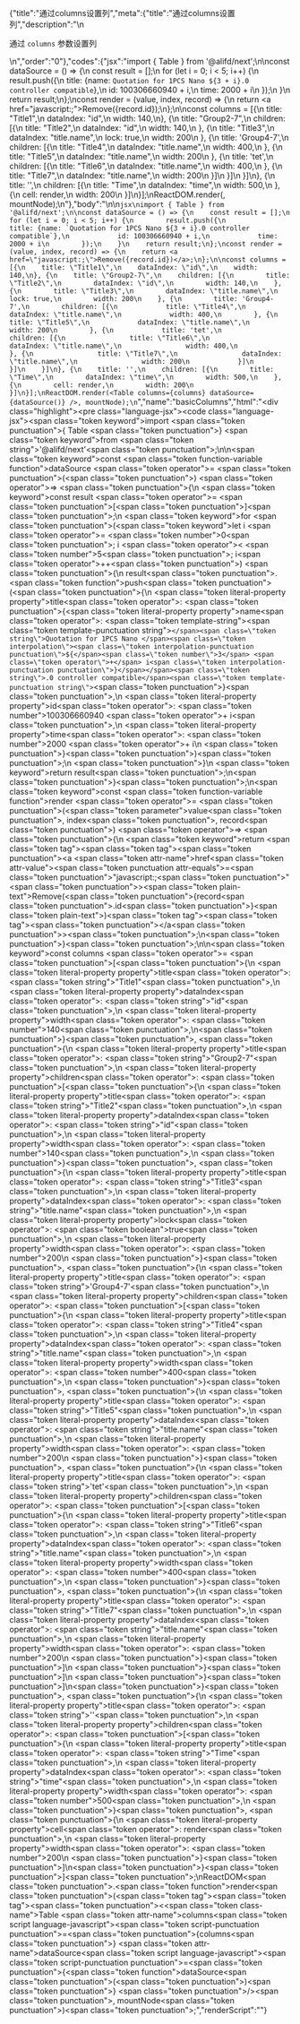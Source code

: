 {"title":"通过columns设置列","meta":{"title":"通过columns设置列","description":"\n<p>通过 <code>columns</code> 参数设置列</p>\n","order":"0"},"codes":{"jsx":"import { Table } from '@alifd/next';\n\nconst dataSource = () => {\n    const result = [];\n    for (let i = 0; i < 5; i++) {\n        result.push({\n            title: {name: `Quotation for 1PCS Nano ${3 + i}.0 controller compatible`},\n            id: 100306660940 + i,\n            time: 2000 + i\n        });\n    }\n    return result;\n};\nconst render = (value, index, record) => {\n    return <a href=\"javascript:;\">Remove({record.id})</a>;\n};\n\nconst columns = [{\n    title: \"Title1\",\n    dataIndex: \"id\",\n    width: 140,\n}, {\n    title: \"Group2-7\",\n    children: [{\n        title: \"Title2\",\n        dataIndex: \"id\",\n        width: 140,\n    }, {\n        title: \"Title3\",\n        dataIndex: \"title.name\",\n        lock: true,\n        width: 200\n    }, {\n        title: 'Group4-7',\n        children: [{\n            title: \"Title4\",\n            dataIndex: \"title.name\",\n            width: 400,\n        }, {\n            title: \"Title5\",\n            dataIndex: \"title.name\",\n            width: 200\n        }, {\n            title: 'tet',\n            children: [{\n                title: \"Title6\",\n                dataIndex: \"title.name\",\n                width: 400,\n            }, {\n                title: \"Title7\",\n                dataIndex: \"title.name\",\n                width: 200\n            }]\n        }]\n    }]\n}, {\n    title: '',\n    children: [{\n        title: \"Time\",\n        dataIndex: \"time\",\n        width: 500,\n    }, {\n        cell: render,\n        width: 200\n    }]\n}];\nReactDOM.render(<Table columns={columns} dataSource={dataSource()} />, mountNode);\n"},"body":"\n\n````jsx\nimport { Table } from '@alifd/next';\n\nconst dataSource = () => {\n    const result = [];\n    for (let i = 0; i < 5; i++) {\n        result.push({\n            title: {name: `Quotation for 1PCS Nano ${3 + i}.0 controller compatible`},\n            id: 100306660940 + i,\n            time: 2000 + i\n        });\n    }\n    return result;\n};\nconst render = (value, index, record) => {\n    return <a href=\"javascript:;\">Remove({record.id})</a>;\n};\n\nconst columns = [{\n    title: \"Title1\",\n    dataIndex: \"id\",\n    width: 140,\n}, {\n    title: \"Group2-7\",\n    children: [{\n        title: \"Title2\",\n        dataIndex: \"id\",\n        width: 140,\n    }, {\n        title: \"Title3\",\n        dataIndex: \"title.name\",\n        lock: true,\n        width: 200\n    }, {\n        title: 'Group4-7',\n        children: [{\n            title: \"Title4\",\n            dataIndex: \"title.name\",\n            width: 400,\n        }, {\n            title: \"Title5\",\n            dataIndex: \"title.name\",\n            width: 200\n        }, {\n            title: 'tet',\n            children: [{\n                title: \"Title6\",\n                dataIndex: \"title.name\",\n                width: 400,\n            }, {\n                title: \"Title7\",\n                dataIndex: \"title.name\",\n                width: 200\n            }]\n        }]\n    }]\n}, {\n    title: '',\n    children: [{\n        title: \"Time\",\n        dataIndex: \"time\",\n        width: 500,\n    }, {\n        cell: render,\n        width: 200\n    }]\n}];\nReactDOM.render(<Table columns={columns} dataSource={dataSource()} />, mountNode);\n````","name":"basicColumns","html":"<script>(function(){\"use strict\";\n\nvar _next = require(\"@alifd/next\");\n\nvar dataSource = function dataSource() {\n    var result = [];\n    for (var i = 0; i < 5; i++) {\n        result.push({\n            title: { name: \"Quotation for 1PCS Nano \" + (3 + i) + \".0 controller compatible\" },\n            id: 100306660940 + i,\n            time: 2000 + i\n        });\n    }\n    return result;\n};\nvar render = function render(value, index, record) {\n    return React.createElement(\n        \"a\",\n        { href: \"javascript:;\" },\n        \"Remove(\",\n        record.id,\n        \")\"\n    );\n};\n\nvar columns = [{\n    title: \"Title1\",\n    dataIndex: \"id\",\n    width: 140\n}, {\n    title: \"Group2-7\",\n    children: [{\n        title: \"Title2\",\n        dataIndex: \"id\",\n        width: 140\n    }, {\n        title: \"Title3\",\n        dataIndex: \"title.name\",\n        lock: true,\n        width: 200\n    }, {\n        title: 'Group4-7',\n        children: [{\n            title: \"Title4\",\n            dataIndex: \"title.name\",\n            width: 400\n        }, {\n            title: \"Title5\",\n            dataIndex: \"title.name\",\n            width: 200\n        }, {\n            title: 'tet',\n            children: [{\n                title: \"Title6\",\n                dataIndex: \"title.name\",\n                width: 400\n            }, {\n                title: \"Title7\",\n                dataIndex: \"title.name\",\n                width: 200\n            }]\n        }]\n    }]\n}, {\n    title: '',\n    children: [{\n        title: \"Time\",\n        dataIndex: \"time\",\n        width: 500\n    }, {\n        cell: render,\n        width: 200\n    }]\n}];\nReactDOM.render(React.createElement(_next.Table, { columns: columns, dataSource: dataSource() }), mountNode);})()</script><div class=\"highlight\"><pre class=\"language-jsx\"><code class=\"language-jsx\"><span class=\"token keyword\">import</span> <span class=\"token punctuation\">{</span> Table <span class=\"token punctuation\">}</span> <span class=\"token keyword\">from</span> <span class=\"token string\">'@alifd/next'</span><span class=\"token punctuation\">;</span>\n\n<span class=\"token keyword\">const</span> <span class=\"token function-variable function\">dataSource</span> <span class=\"token operator\">=</span> <span class=\"token punctuation\">(</span><span class=\"token punctuation\">)</span> <span class=\"token operator\">=></span> <span class=\"token punctuation\">{</span>\n    <span class=\"token keyword\">const</span> result <span class=\"token operator\">=</span> <span class=\"token punctuation\">[</span><span class=\"token punctuation\">]</span><span class=\"token punctuation\">;</span>\n    <span class=\"token keyword\">for</span> <span class=\"token punctuation\">(</span><span class=\"token keyword\">let</span> i <span class=\"token operator\">=</span> <span class=\"token number\">0</span><span class=\"token punctuation\">;</span> i <span class=\"token operator\">&lt;</span> <span class=\"token number\">5</span><span class=\"token punctuation\">;</span> i<span class=\"token operator\">++</span><span class=\"token punctuation\">)</span> <span class=\"token punctuation\">{</span>\n        result<span class=\"token punctuation\">.</span><span class=\"token function\">push</span><span class=\"token punctuation\">(</span><span class=\"token punctuation\">{</span>\n            <span class=\"token literal-property property\">title</span><span class=\"token operator\">:</span> <span class=\"token punctuation\">{</span><span class=\"token literal-property property\">name</span><span class=\"token operator\">:</span> <span class=\"token template-string\"><span class=\"token template-punctuation string\">`</span><span class=\"token string\">Quotation for 1PCS Nano </span><span class=\"token interpolation\"><span class=\"token interpolation-punctuation punctuation\">${</span><span class=\"token number\">3</span> <span class=\"token operator\">+</span> i<span class=\"token interpolation-punctuation punctuation\">}</span></span><span class=\"token string\">.0 controller compatible</span><span class=\"token template-punctuation string\">`</span></span><span class=\"token punctuation\">}</span><span class=\"token punctuation\">,</span>\n            <span class=\"token literal-property property\">id</span><span class=\"token operator\">:</span> <span class=\"token number\">100306660940</span> <span class=\"token operator\">+</span> i<span class=\"token punctuation\">,</span>\n            <span class=\"token literal-property property\">time</span><span class=\"token operator\">:</span> <span class=\"token number\">2000</span> <span class=\"token operator\">+</span> i\n        <span class=\"token punctuation\">}</span><span class=\"token punctuation\">)</span><span class=\"token punctuation\">;</span>\n    <span class=\"token punctuation\">}</span>\n    <span class=\"token keyword\">return</span> result<span class=\"token punctuation\">;</span>\n<span class=\"token punctuation\">}</span><span class=\"token punctuation\">;</span>\n<span class=\"token keyword\">const</span> <span class=\"token function-variable function\">render</span> <span class=\"token operator\">=</span> <span class=\"token punctuation\">(</span><span class=\"token parameter\">value<span class=\"token punctuation\">,</span> index<span class=\"token punctuation\">,</span> record</span><span class=\"token punctuation\">)</span> <span class=\"token operator\">=></span> <span class=\"token punctuation\">{</span>\n    <span class=\"token keyword\">return</span> <span class=\"token tag\"><span class=\"token tag\"><span class=\"token punctuation\">&lt;</span>a</span> <span class=\"token attr-name\">href</span><span class=\"token attr-value\"><span class=\"token punctuation attr-equals\">=</span><span class=\"token punctuation\">\"</span>javascript:;<span class=\"token punctuation\">\"</span></span><span class=\"token punctuation\">></span></span><span class=\"token plain-text\">Remove(</span><span class=\"token punctuation\">{</span>record<span class=\"token punctuation\">.</span>id<span class=\"token punctuation\">}</span><span class=\"token plain-text\">)</span><span class=\"token tag\"><span class=\"token tag\"><span class=\"token punctuation\">&lt;/</span>a</span><span class=\"token punctuation\">></span></span><span class=\"token punctuation\">;</span>\n<span class=\"token punctuation\">}</span><span class=\"token punctuation\">;</span>\n\n<span class=\"token keyword\">const</span> columns <span class=\"token operator\">=</span> <span class=\"token punctuation\">[</span><span class=\"token punctuation\">{</span>\n    <span class=\"token literal-property property\">title</span><span class=\"token operator\">:</span> <span class=\"token string\">\"Title1\"</span><span class=\"token punctuation\">,</span>\n    <span class=\"token literal-property property\">dataIndex</span><span class=\"token operator\">:</span> <span class=\"token string\">\"id\"</span><span class=\"token punctuation\">,</span>\n    <span class=\"token literal-property property\">width</span><span class=\"token operator\">:</span> <span class=\"token number\">140</span><span class=\"token punctuation\">,</span>\n<span class=\"token punctuation\">}</span><span class=\"token punctuation\">,</span> <span class=\"token punctuation\">{</span>\n    <span class=\"token literal-property property\">title</span><span class=\"token operator\">:</span> <span class=\"token string\">\"Group2-7\"</span><span class=\"token punctuation\">,</span>\n    <span class=\"token literal-property property\">children</span><span class=\"token operator\">:</span> <span class=\"token punctuation\">[</span><span class=\"token punctuation\">{</span>\n        <span class=\"token literal-property property\">title</span><span class=\"token operator\">:</span> <span class=\"token string\">\"Title2\"</span><span class=\"token punctuation\">,</span>\n        <span class=\"token literal-property property\">dataIndex</span><span class=\"token operator\">:</span> <span class=\"token string\">\"id\"</span><span class=\"token punctuation\">,</span>\n        <span class=\"token literal-property property\">width</span><span class=\"token operator\">:</span> <span class=\"token number\">140</span><span class=\"token punctuation\">,</span>\n    <span class=\"token punctuation\">}</span><span class=\"token punctuation\">,</span> <span class=\"token punctuation\">{</span>\n        <span class=\"token literal-property property\">title</span><span class=\"token operator\">:</span> <span class=\"token string\">\"Title3\"</span><span class=\"token punctuation\">,</span>\n        <span class=\"token literal-property property\">dataIndex</span><span class=\"token operator\">:</span> <span class=\"token string\">\"title.name\"</span><span class=\"token punctuation\">,</span>\n        <span class=\"token literal-property property\">lock</span><span class=\"token operator\">:</span> <span class=\"token boolean\">true</span><span class=\"token punctuation\">,</span>\n        <span class=\"token literal-property property\">width</span><span class=\"token operator\">:</span> <span class=\"token number\">200</span>\n    <span class=\"token punctuation\">}</span><span class=\"token punctuation\">,</span> <span class=\"token punctuation\">{</span>\n        <span class=\"token literal-property property\">title</span><span class=\"token operator\">:</span> <span class=\"token string\">'Group4-7'</span><span class=\"token punctuation\">,</span>\n        <span class=\"token literal-property property\">children</span><span class=\"token operator\">:</span> <span class=\"token punctuation\">[</span><span class=\"token punctuation\">{</span>\n            <span class=\"token literal-property property\">title</span><span class=\"token operator\">:</span> <span class=\"token string\">\"Title4\"</span><span class=\"token punctuation\">,</span>\n            <span class=\"token literal-property property\">dataIndex</span><span class=\"token operator\">:</span> <span class=\"token string\">\"title.name\"</span><span class=\"token punctuation\">,</span>\n            <span class=\"token literal-property property\">width</span><span class=\"token operator\">:</span> <span class=\"token number\">400</span><span class=\"token punctuation\">,</span>\n        <span class=\"token punctuation\">}</span><span class=\"token punctuation\">,</span> <span class=\"token punctuation\">{</span>\n            <span class=\"token literal-property property\">title</span><span class=\"token operator\">:</span> <span class=\"token string\">\"Title5\"</span><span class=\"token punctuation\">,</span>\n            <span class=\"token literal-property property\">dataIndex</span><span class=\"token operator\">:</span> <span class=\"token string\">\"title.name\"</span><span class=\"token punctuation\">,</span>\n            <span class=\"token literal-property property\">width</span><span class=\"token operator\">:</span> <span class=\"token number\">200</span>\n        <span class=\"token punctuation\">}</span><span class=\"token punctuation\">,</span> <span class=\"token punctuation\">{</span>\n            <span class=\"token literal-property property\">title</span><span class=\"token operator\">:</span> <span class=\"token string\">'tet'</span><span class=\"token punctuation\">,</span>\n            <span class=\"token literal-property property\">children</span><span class=\"token operator\">:</span> <span class=\"token punctuation\">[</span><span class=\"token punctuation\">{</span>\n                <span class=\"token literal-property property\">title</span><span class=\"token operator\">:</span> <span class=\"token string\">\"Title6\"</span><span class=\"token punctuation\">,</span>\n                <span class=\"token literal-property property\">dataIndex</span><span class=\"token operator\">:</span> <span class=\"token string\">\"title.name\"</span><span class=\"token punctuation\">,</span>\n                <span class=\"token literal-property property\">width</span><span class=\"token operator\">:</span> <span class=\"token number\">400</span><span class=\"token punctuation\">,</span>\n            <span class=\"token punctuation\">}</span><span class=\"token punctuation\">,</span> <span class=\"token punctuation\">{</span>\n                <span class=\"token literal-property property\">title</span><span class=\"token operator\">:</span> <span class=\"token string\">\"Title7\"</span><span class=\"token punctuation\">,</span>\n                <span class=\"token literal-property property\">dataIndex</span><span class=\"token operator\">:</span> <span class=\"token string\">\"title.name\"</span><span class=\"token punctuation\">,</span>\n                <span class=\"token literal-property property\">width</span><span class=\"token operator\">:</span> <span class=\"token number\">200</span>\n            <span class=\"token punctuation\">}</span><span class=\"token punctuation\">]</span>\n        <span class=\"token punctuation\">}</span><span class=\"token punctuation\">]</span>\n    <span class=\"token punctuation\">}</span><span class=\"token punctuation\">]</span>\n<span class=\"token punctuation\">}</span><span class=\"token punctuation\">,</span> <span class=\"token punctuation\">{</span>\n    <span class=\"token literal-property property\">title</span><span class=\"token operator\">:</span> <span class=\"token string\">''</span><span class=\"token punctuation\">,</span>\n    <span class=\"token literal-property property\">children</span><span class=\"token operator\">:</span> <span class=\"token punctuation\">[</span><span class=\"token punctuation\">{</span>\n        <span class=\"token literal-property property\">title</span><span class=\"token operator\">:</span> <span class=\"token string\">\"Time\"</span><span class=\"token punctuation\">,</span>\n        <span class=\"token literal-property property\">dataIndex</span><span class=\"token operator\">:</span> <span class=\"token string\">\"time\"</span><span class=\"token punctuation\">,</span>\n        <span class=\"token literal-property property\">width</span><span class=\"token operator\">:</span> <span class=\"token number\">500</span><span class=\"token punctuation\">,</span>\n    <span class=\"token punctuation\">}</span><span class=\"token punctuation\">,</span> <span class=\"token punctuation\">{</span>\n        <span class=\"token literal-property property\">cell</span><span class=\"token operator\">:</span> render<span class=\"token punctuation\">,</span>\n        <span class=\"token literal-property property\">width</span><span class=\"token operator\">:</span> <span class=\"token number\">200</span>\n    <span class=\"token punctuation\">}</span><span class=\"token punctuation\">]</span>\n<span class=\"token punctuation\">}</span><span class=\"token punctuation\">]</span><span class=\"token punctuation\">;</span>\nReactDOM<span class=\"token punctuation\">.</span><span class=\"token function\">render</span><span class=\"token punctuation\">(</span><span class=\"token tag\"><span class=\"token tag\"><span class=\"token punctuation\">&lt;</span><span class=\"token class-name\">Table</span></span> <span class=\"token attr-name\">columns</span><span class=\"token script language-javascript\"><span class=\"token script-punctuation punctuation\">=</span><span class=\"token punctuation\">{</span>columns<span class=\"token punctuation\">}</span></span> <span class=\"token attr-name\">dataSource</span><span class=\"token script language-javascript\"><span class=\"token script-punctuation punctuation\">=</span><span class=\"token punctuation\">{</span><span class=\"token function\">dataSource</span><span class=\"token punctuation\">(</span><span class=\"token punctuation\">)</span><span class=\"token punctuation\">}</span></span> <span class=\"token punctuation\">/></span></span><span class=\"token punctuation\">,</span> mountNode<span class=\"token punctuation\">)</span><span class=\"token punctuation\">;</span></code></pre></div>","renderScript":"<script>(function(){'use strict';\n\nvar _createClass = function () { function defineProperties(target, props) { for (var i = 0; i < props.length; i++) { var descriptor = props[i]; descriptor.enumerable = descriptor.enumerable || false; descriptor.configurable = true; if (\"value\" in descriptor) descriptor.writable = true; Object.defineProperty(target, descriptor.key, descriptor); } } return function (Constructor, protoProps, staticProps) { if (protoProps) defineProperties(Constructor.prototype, protoProps); if (staticProps) defineProperties(Constructor, staticProps); return Constructor; }; }();\n\nvar _reactLive = require('react-live');\n\nvar _next = require('@alifd/next');\n\nfunction _classCallCheck(instance, Constructor) { if (!(instance instanceof Constructor)) { throw new TypeError(\"Cannot call a class as a function\"); } }\n\nfunction _possibleConstructorReturn(self, call) { if (!self) { throw new ReferenceError(\"this hasn't been initialised - super() hasn't been called\"); } return call && (typeof call === \"object\" || typeof call === \"function\") ? call : self; }\n\nfunction _inherits(subClass, superClass) { if (typeof superClass !== \"function\" && superClass !== null) { throw new TypeError(\"Super expression must either be null or a function, not \" + typeof superClass); } subClass.prototype = Object.create(superClass && superClass.prototype, { constructor: { value: subClass, enumerable: false, writable: true, configurable: true } }); if (superClass) Object.setPrototypeOf ? Object.setPrototypeOf(subClass, superClass) : subClass.__proto__ = superClass; }\n\nwindow.demoNames.push('basicColumns');\n\n\nwindow.basicColumnsRenderScript = function basicColumnsRenderScript(liveDemo) {\n    var mountNode = document.getElementById('basicColumns-mount');\n    if (liveDemo === \"false\") {\n        document.getElementById('basicColumns-body').innerHTML = '<pre class=\"language-jsx\"><code class=\"language-jsx\"><span class=\"token keyword\">import</span> <span class=\"token punctuation\">{</span> Table <span class=\"token punctuation\">}</span> <span class=\"token keyword\">from</span> <span class=\"token string\">\\'@alifd/next\\'</span><span class=\"token punctuation\">;</span>\\n\\n<span class=\"token keyword\">const</span> <span class=\"token function-variable function\">dataSource</span> <span class=\"token operator\">=</span> <span class=\"token punctuation\">(</span><span class=\"token punctuation\">)</span> <span class=\"token operator\">=></span> <span class=\"token punctuation\">{</span>\\n    <span class=\"token keyword\">const</span> result <span class=\"token operator\">=</span> <span class=\"token punctuation\">[</span><span class=\"token punctuation\">]</span><span class=\"token punctuation\">;</span>\\n    <span class=\"token keyword\">for</span> <span class=\"token punctuation\">(</span><span class=\"token keyword\">let</span> i <span class=\"token operator\">=</span> <span class=\"token number\">0</span><span class=\"token punctuation\">;</span> i <span class=\"token operator\">&lt;</span> <span class=\"token number\">5</span><span class=\"token punctuation\">;</span> i<span class=\"token operator\">++</span><span class=\"token punctuation\">)</span> <span class=\"token punctuation\">{</span>\\n        result<span class=\"token punctuation\">.</span><span class=\"token function\">push</span><span class=\"token punctuation\">(</span><span class=\"token punctuation\">{</span>\\n            <span class=\"token literal-property property\">title</span><span class=\"token operator\">:</span> <span class=\"token punctuation\">{</span><span class=\"token literal-property property\">name</span><span class=\"token operator\">:</span> <span class=\"token template-string\"><span class=\"token template-punctuation string\">{backquote}</span><span class=\"token string\">Quotation for 1PCS Nano </span><span class=\"token interpolation\"><span class=\"token interpolation-punctuation punctuation\">{dollar}{</span><span class=\"token number\">3</span> <span class=\"token operator\">+</span> i<span class=\"token interpolation-punctuation punctuation\">}</span></span><span class=\"token string\">.0 controller compatible</span><span class=\"token template-punctuation string\">{backquote}</span></span><span class=\"token punctuation\">}</span><span class=\"token punctuation\">,</span>\\n            <span class=\"token literal-property property\">id</span><span class=\"token operator\">:</span> <span class=\"token number\">100306660940</span> <span class=\"token operator\">+</span> i<span class=\"token punctuation\">,</span>\\n            <span class=\"token literal-property property\">time</span><span class=\"token operator\">:</span> <span class=\"token number\">2000</span> <span class=\"token operator\">+</span> i\\n        <span class=\"token punctuation\">}</span><span class=\"token punctuation\">)</span><span class=\"token punctuation\">;</span>\\n    <span class=\"token punctuation\">}</span>\\n    <span class=\"token keyword\">return</span> result<span class=\"token punctuation\">;</span>\\n<span class=\"token punctuation\">}</span><span class=\"token punctuation\">;</span>\\n<span class=\"token keyword\">const</span> <span class=\"token function-variable function\">render</span> <span class=\"token operator\">=</span> <span class=\"token punctuation\">(</span><span class=\"token parameter\">value<span class=\"token punctuation\">,</span> index<span class=\"token punctuation\">,</span> record</span><span class=\"token punctuation\">)</span> <span class=\"token operator\">=></span> <span class=\"token punctuation\">{</span>\\n    <span class=\"token keyword\">return</span> <span class=\"token tag\"><span class=\"token tag\"><span class=\"token punctuation\">&lt;</span>a</span> <span class=\"token attr-name\">href</span><span class=\"token attr-value\"><span class=\"token punctuation attr-equals\">=</span><span class=\"token punctuation\">\"</span>javascript:;<span class=\"token punctuation\">\"</span></span><span class=\"token punctuation\">></span></span><span class=\"token plain-text\">Remove(</span><span class=\"token punctuation\">{</span>record<span class=\"token punctuation\">.</span>id<span class=\"token punctuation\">}</span><span class=\"token plain-text\">)</span><span class=\"token tag\"><span class=\"token tag\"><span class=\"token punctuation\">&lt;/</span>a</span><span class=\"token punctuation\">></span></span><span class=\"token punctuation\">;</span>\\n<span class=\"token punctuation\">}</span><span class=\"token punctuation\">;</span>\\n\\n<span class=\"token keyword\">const</span> columns <span class=\"token operator\">=</span> <span class=\"token punctuation\">[</span><span class=\"token punctuation\">{</span>\\n    <span class=\"token literal-property property\">title</span><span class=\"token operator\">:</span> <span class=\"token string\">\"Title1\"</span><span class=\"token punctuation\">,</span>\\n    <span class=\"token literal-property property\">dataIndex</span><span class=\"token operator\">:</span> <span class=\"token string\">\"id\"</span><span class=\"token punctuation\">,</span>\\n    <span class=\"token literal-property property\">width</span><span class=\"token operator\">:</span> <span class=\"token number\">140</span><span class=\"token punctuation\">,</span>\\n<span class=\"token punctuation\">}</span><span class=\"token punctuation\">,</span> <span class=\"token punctuation\">{</span>\\n    <span class=\"token literal-property property\">title</span><span class=\"token operator\">:</span> <span class=\"token string\">\"Group2-7\"</span><span class=\"token punctuation\">,</span>\\n    <span class=\"token literal-property property\">children</span><span class=\"token operator\">:</span> <span class=\"token punctuation\">[</span><span class=\"token punctuation\">{</span>\\n        <span class=\"token literal-property property\">title</span><span class=\"token operator\">:</span> <span class=\"token string\">\"Title2\"</span><span class=\"token punctuation\">,</span>\\n        <span class=\"token literal-property property\">dataIndex</span><span class=\"token operator\">:</span> <span class=\"token string\">\"id\"</span><span class=\"token punctuation\">,</span>\\n        <span class=\"token literal-property property\">width</span><span class=\"token operator\">:</span> <span class=\"token number\">140</span><span class=\"token punctuation\">,</span>\\n    <span class=\"token punctuation\">}</span><span class=\"token punctuation\">,</span> <span class=\"token punctuation\">{</span>\\n        <span class=\"token literal-property property\">title</span><span class=\"token operator\">:</span> <span class=\"token string\">\"Title3\"</span><span class=\"token punctuation\">,</span>\\n        <span class=\"token literal-property property\">dataIndex</span><span class=\"token operator\">:</span> <span class=\"token string\">\"title.name\"</span><span class=\"token punctuation\">,</span>\\n        <span class=\"token literal-property property\">lock</span><span class=\"token operator\">:</span> <span class=\"token boolean\">true</span><span class=\"token punctuation\">,</span>\\n        <span class=\"token literal-property property\">width</span><span class=\"token operator\">:</span> <span class=\"token number\">200</span>\\n    <span class=\"token punctuation\">}</span><span class=\"token punctuation\">,</span> <span class=\"token punctuation\">{</span>\\n        <span class=\"token literal-property property\">title</span><span class=\"token operator\">:</span> <span class=\"token string\">\\'Group4-7\\'</span><span class=\"token punctuation\">,</span>\\n        <span class=\"token literal-property property\">children</span><span class=\"token operator\">:</span> <span class=\"token punctuation\">[</span><span class=\"token punctuation\">{</span>\\n            <span class=\"token literal-property property\">title</span><span class=\"token operator\">:</span> <span class=\"token string\">\"Title4\"</span><span class=\"token punctuation\">,</span>\\n            <span class=\"token literal-property property\">dataIndex</span><span class=\"token operator\">:</span> <span class=\"token string\">\"title.name\"</span><span class=\"token punctuation\">,</span>\\n            <span class=\"token literal-property property\">width</span><span class=\"token operator\">:</span> <span class=\"token number\">400</span><span class=\"token punctuation\">,</span>\\n        <span class=\"token punctuation\">}</span><span class=\"token punctuation\">,</span> <span class=\"token punctuation\">{</span>\\n            <span class=\"token literal-property property\">title</span><span class=\"token operator\">:</span> <span class=\"token string\">\"Title5\"</span><span class=\"token punctuation\">,</span>\\n            <span class=\"token literal-property property\">dataIndex</span><span class=\"token operator\">:</span> <span class=\"token string\">\"title.name\"</span><span class=\"token punctuation\">,</span>\\n            <span class=\"token literal-property property\">width</span><span class=\"token operator\">:</span> <span class=\"token number\">200</span>\\n        <span class=\"token punctuation\">}</span><span class=\"token punctuation\">,</span> <span class=\"token punctuation\">{</span>\\n            <span class=\"token literal-property property\">title</span><span class=\"token operator\">:</span> <span class=\"token string\">\\'tet\\'</span><span class=\"token punctuation\">,</span>\\n            <span class=\"token literal-property property\">children</span><span class=\"token operator\">:</span> <span class=\"token punctuation\">[</span><span class=\"token punctuation\">{</span>\\n                <span class=\"token literal-property property\">title</span><span class=\"token operator\">:</span> <span class=\"token string\">\"Title6\"</span><span class=\"token punctuation\">,</span>\\n                <span class=\"token literal-property property\">dataIndex</span><span class=\"token operator\">:</span> <span class=\"token string\">\"title.name\"</span><span class=\"token punctuation\">,</span>\\n                <span class=\"token literal-property property\">width</span><span class=\"token operator\">:</span> <span class=\"token number\">400</span><span class=\"token punctuation\">,</span>\\n            <span class=\"token punctuation\">}</span><span class=\"token punctuation\">,</span> <span class=\"token punctuation\">{</span>\\n                <span class=\"token literal-property property\">title</span><span class=\"token operator\">:</span> <span class=\"token string\">\"Title7\"</span><span class=\"token punctuation\">,</span>\\n                <span class=\"token literal-property property\">dataIndex</span><span class=\"token operator\">:</span> <span class=\"token string\">\"title.name\"</span><span class=\"token punctuation\">,</span>\\n                <span class=\"token literal-property property\">width</span><span class=\"token operator\">:</span> <span class=\"token number\">200</span>\\n            <span class=\"token punctuation\">}</span><span class=\"token punctuation\">]</span>\\n        <span class=\"token punctuation\">}</span><span class=\"token punctuation\">]</span>\\n    <span class=\"token punctuation\">}</span><span class=\"token punctuation\">]</span>\\n<span class=\"token punctuation\">}</span><span class=\"token punctuation\">,</span> <span class=\"token punctuation\">{</span>\\n    <span class=\"token literal-property property\">title</span><span class=\"token operator\">:</span> <span class=\"token string\">\\'\\'</span><span class=\"token punctuation\">,</span>\\n    <span class=\"token literal-property property\">children</span><span class=\"token operator\">:</span> <span class=\"token punctuation\">[</span><span class=\"token punctuation\">{</span>\\n        <span class=\"token literal-property property\">title</span><span class=\"token operator\">:</span> <span class=\"token string\">\"Time\"</span><span class=\"token punctuation\">,</span>\\n        <span class=\"token literal-property property\">dataIndex</span><span class=\"token operator\">:</span> <span class=\"token string\">\"time\"</span><span class=\"token punctuation\">,</span>\\n        <span class=\"token literal-property property\">width</span><span class=\"token operator\">:</span> <span class=\"token number\">500</span><span class=\"token punctuation\">,</span>\\n    <span class=\"token punctuation\">}</span><span class=\"token punctuation\">,</span> <span class=\"token punctuation\">{</span>\\n        <span class=\"token literal-property property\">cell</span><span class=\"token operator\">:</span> render<span class=\"token punctuation\">,</span>\\n        <span class=\"token literal-property property\">width</span><span class=\"token operator\">:</span> <span class=\"token number\">200</span>\\n    <span class=\"token punctuation\">}</span><span class=\"token punctuation\">]</span>\\n<span class=\"token punctuation\">}</span><span class=\"token punctuation\">]</span><span class=\"token punctuation\">;</span>\\nReactDOM<span class=\"token punctuation\">.</span><span class=\"token function\">render</span><span class=\"token punctuation\">(</span><span class=\"token tag\"><span class=\"token tag\"><span class=\"token punctuation\">&lt;</span><span class=\"token class-name\">Table</span></span> <span class=\"token attr-name\">columns</span><span class=\"token script language-javascript\"><span class=\"token script-punctuation punctuation\">=</span><span class=\"token punctuation\">{</span>columns<span class=\"token punctuation\">}</span></span> <span class=\"token attr-name\">dataSource</span><span class=\"token script language-javascript\"><span class=\"token script-punctuation punctuation\">=</span><span class=\"token punctuation\">{</span><span class=\"token function\">dataSource</span><span class=\"token punctuation\">(</span><span class=\"token punctuation\">)</span><span class=\"token punctuation\">}</span></span> <span class=\"token punctuation\">/></span></span><span class=\"token punctuation\">,</span> mountNode<span class=\"token punctuation\">)</span><span class=\"token punctuation\">;</span>\\n</code></pre>\\n'.replace(/{backquote}/g, '`').replace(/{dollar}/g, '$');\n\n        var dataSource = function dataSource() {\n            var result = [];\n            for (var i = 0; i < 5; i++) {\n                result.push({\n                    title: { name: 'Quotation for 1PCS Nano ' + (3 + i) + '.0 controller compatible' },\n                    id: 100306660940 + i,\n                    time: 2000 + i\n                });\n            }\n            return result;\n        };\n        var render = function render(value, index, record) {\n            return React.createElement(\n                'a',\n                { href: 'javascript:;' },\n                'Remove(',\n                record.id,\n                ')'\n            );\n        };\n\n        var columns = [{\n            title: \"Title1\",\n            dataIndex: \"id\",\n            width: 140\n        }, {\n            title: \"Group2-7\",\n            children: [{\n                title: \"Title2\",\n                dataIndex: \"id\",\n                width: 140\n            }, {\n                title: \"Title3\",\n                dataIndex: \"title.name\",\n                lock: true,\n                width: 200\n            }, {\n                title: 'Group4-7',\n                children: [{\n                    title: \"Title4\",\n                    dataIndex: \"title.name\",\n                    width: 400\n                }, {\n                    title: \"Title5\",\n                    dataIndex: \"title.name\",\n                    width: 200\n                }, {\n                    title: 'tet',\n                    children: [{\n                        title: \"Title6\",\n                        dataIndex: \"title.name\",\n                        width: 400\n                    }, {\n                        title: \"Title7\",\n                        dataIndex: \"title.name\",\n                        width: 200\n                    }]\n                }]\n            }]\n        }, {\n            title: '',\n            children: [{\n                title: \"Time\",\n                dataIndex: \"time\",\n                width: 500\n            }, {\n                cell: render,\n                width: 200\n            }]\n        }];\n        ReactDOM.render(React.createElement(_next.Table, { columns: columns, dataSource: dataSource() }), mountNode);\n\n        return;\n    }\n\n    var basicColumnsLiveScript = 'const dataSource = () => {\\n  const result = [];\\n  for (let i = 0; i < 5; i++) {\\n    result.push({\\n      title: {\\n        name: `Quotation for 1PCS Nano ${3 + i}.0 controller compatible`\\n      },\\n      id: 100306660940 + i,\\n      time: 2000 + i\\n    });\\n  }\\n  return result;\\n};\\nconst render = (value, index, record) => {\\n  return <a href=\"javascript:;\">Remove({record.id})</a>;\\n};\\n\\nconst columns = [\\n  {\\n    title: \"Title1\",\\n    dataIndex: \"id\",\\n    width: 140\\n  },\\n  {\\n    title: \"Group2-7\",\\n    children: [\\n      {\\n        title: \"Title2\",\\n        dataIndex: \"id\",\\n        width: 140\\n      },\\n      {\\n        title: \"Title3\",\\n        dataIndex: \"title.name\",\\n        lock: true,\\n        width: 200\\n      },\\n      {\\n        title: \"Group4-7\",\\n        children: [\\n          {\\n            title: \"Title4\",\\n            dataIndex: \"title.name\",\\n            width: 400\\n          },\\n          {\\n            title: \"Title5\",\\n            dataIndex: \"title.name\",\\n            width: 200\\n          },\\n          {\\n            title: \"tet\",\\n            children: [\\n              {\\n                title: \"Title6\",\\n                dataIndex: \"title.name\",\\n                width: 400\\n              },\\n              {\\n                title: \"Title7\",\\n                dataIndex: \"title.name\",\\n                width: 200\\n              }\\n            ]\\n          }\\n        ]\\n      }\\n    ]\\n  },\\n  {\\n    title: \"\",\\n    children: [\\n      {\\n        title: \"Time\",\\n        dataIndex: \"time\",\\n        width: 500\\n      },\\n      {\\n        cell: render,\\n        width: 200\\n      }\\n    ]\\n  }\\n];\\nReactDOM.render(\\n  <Table columns={columns} dataSource={dataSource()} />,\\n  mountNode\\n);';\n    var emptyTheme = {\n        plain: {},\n        styles: [{\n            types: [],\n            styles: {}\n        }]\n    };\n\n    function renderAfter() {\n        ReactDOM.render(React.createElement(\n            _next.Balloon.Tooltip,\n            {\n                align: 't',\n                style: { maxWidth: 320 },\n                trigger: React.createElement('div', {\n                    dangerouslySetInnerHTML: {\n                        __html: '<pre class=\"language-jsx\"><code class=\"language-jsx\"><span class=\"token keyword\">import</span> <span class=\"token punctuation\">{</span> Table <span class=\"token punctuation\">}</span> <span class=\"token keyword\">from</span> <span class=\"token string\">\\'@alifd/next\\'</span><span class=\"token punctuation\">;</span>\\n</code></pre>\\n'\n                    }\n                })\n            },\n            '\\u7F16\\u8F91\\u6A21\\u5F0F\\u6682\\u4E0D\\u652F\\u6301\\u4FEE\\u6539\\u4F9D\\u8D56\\u5F15\\u5165'\n        ), document.getElementById('basicColumns-live-import'));\n    }\n\n    var LiveRenderer = function (_React$Component) {\n        _inherits(LiveRenderer, _React$Component);\n\n        function LiveRenderer(props) {\n            _classCallCheck(this, LiveRenderer);\n\n            var _this = _possibleConstructorReturn(this, (LiveRenderer.__proto__ || Object.getPrototypeOf(LiveRenderer)).call(this, props));\n\n            _this.onBlur = function () {\n                var time = new Date().getTime();\n                window.top.postMessage({\n                    type: 'ReactLiveEdit',\n                    from: 'demo',\n                    body: { name: 'basicColumns', component: 'Table', time: time }\n                }, '*');\n            };\n\n            return _this;\n        }\n\n        _createClass(LiveRenderer, [{\n            key: 'componentDidMount',\n            value: function componentDidMount() {\n                renderAfter();\n            }\n        }, {\n            key: 'render',\n            value: function render() {\n                return React.createElement(\n                    _reactLive.LiveProvider,\n                    {\n                        code: basicColumnsLiveScript,\n                        scope: { Table: _next.Table, mountNode: mountNode },\n                        noInline: true },\n                    React.createElement(\n                        'div',\n                        { id: 'basicColumns-live-editor' },\n                        React.createElement(_reactLive.LiveError, { id: 'basicColumns-live-error', className: 'react-live-error' }),\n                        React.createElement('div', { id: 'basicColumns-live-import' }),\n                        React.createElement(\n                            'div',\n                            { id: 'basicColumns-live-body', className: 'react-live-body' },\n                            React.createElement(_reactLive.LiveEditor, { theme: emptyTheme, onBlur: this.onBlur })\n                        ),\n                        React.createElement('div', { id: 'basicColumns-live-css' })\n                    ),\n                    React.createElement(_reactLive.LivePreview, null)\n                );\n            }\n        }]);\n\n        return LiveRenderer;\n    }(React.Component);\n\n    ReactDOM.render(React.createElement(LiveRenderer, null), document.getElementById('basicColumns-body'));\n    return;\n};\n\nwindow.renderFuncs.push(basicColumnsRenderScript);\n\nfunction onRiddleOrCodePenClick(type) {\n    var time = new Date().getTime();\n    window.top.postMessage({\n        type: 'RiddleOrCodePenClick',\n        from: 'demo',\n        body: { name: 'basicColumns', component: 'Table', type: type, time: time }\n    }, '*');\n}\nReactDOM.render(React.createElement(\n    _next.Balloon.Tooltip,\n    {\n        align: 'b',\n        style: { maxWidth: 400 },\n        trigger: React.createElement(\n            'span',\n            { role: 'img', className: 'op-icon', onClick: function onClick() {\n                    return onRiddleOrCodePenClick('O2');\n                } },\n            React.createElement(\n                'svg',\n                { viewBox: '0 0 18 18', version: '1.1' },\n                React.createElement(\n                    'g',\n                    { id: '\\u9875\\u9762-1', stroke: 'none', 'stroke-width': '1', fill: 'none', 'fill-rule': 'evenodd', 'stroke-opacity': '0.45' },\n                    React.createElement(\n                        'g',\n                        { id: '\\u7F16\\u7EC4-16', transform: 'translate(1.000000, 1.031385)', 'fill-rule': 'nonzero', stroke: '#000000', 'stroke-width': '1' },\n                        React.createElement('path', { d: 'M7.99320628,15.9864125 C3.58572657,15.9864125 2.27373675e-13,12.400686 2.27373675e-13,7.99320627 C2.27373675e-13,3.58572655 3.58572657,-1.70530257e-13 7.99320628,-1.70530257e-13 C12.400686,-1.70530257e-13 15.9864126,3.58572655 15.9864126,7.99320627 C15.9864126,8.42039157 15.6400618,8.76674238 15.2128765,8.76674238 C14.7856912,8.76674238 14.4393404,8.42039157 14.4393404,7.99320627 C14.4393404,4.43880793 11.5476691,1.54707218 7.99320628,1.54707218 C4.43874348,1.54707218 1.54707218,4.43880793 1.54707218,7.99320627 C1.54707218,11.5476691 4.43874348,14.4393404 7.99320628,14.4393404 C8.43115662,14.4393404 8.86852684,14.3952488 9.29313367,14.3084194 C9.7112944,14.2223635 10.1204305,14.492521 10.2060352,14.9110685 C10.2917043,15.3296804 10.0218692,15.7383653 9.60338611,15.82397 C9.07686588,15.9317494 8.53513277,15.9864125 7.99320628,15.9864125', id: 'path-2' }),\n                        React.createElement('path', { d: 'M14.8745616,14.4162764 C15.3159789,14.440487 15.5487088,14.6453304 15.5721741,15.0302087 C15.5487088,15.4398955 15.3394443,15.6441411 14.9442844,15.6441411 L11.9445701,15.6441411 C11.5025757,15.6441411 11.2817709,15.4398955 11.2817709,15.0302087 C11.2584018,14.9100526 11.3166804,14.7536303 11.4562221,14.5606432 C11.6420213,14.3439436 11.8279166,14.127244 12.0142928,13.9105444 C12.7817242,13.0680563 13.339795,12.369935 13.6886012,11.8156822 C13.8978657,11.5267494 14.002498,11.2378167 14.002498,10.9488839 C13.9556635,10.5154847 13.746399,10.2751724 13.3746083,10.226552 C13.0024329,10.226552 12.7347936,10.5036285 12.5724598,11.0572835 C12.432918,11.5148932 12.2350015,11.7315928 11.9793834,11.7073822 C11.537389,11.7073822 11.3167766,11.4906827 11.3167766,11.0572835 C11.4176783,9.98807895 11.9602374,9.32514076 12.9424518,9.05442834 C13.5415272,8.88931453 14.2250594,9.11615024 14.4346419,9.22243967 C15.0292798,9.52400928 15.3502647,10.075465 15.3976267,10.8766507 C15.3976267,11.5510596 14.8744655,12.5019474 13.8280468,13.7300113 C13.5489633,14.0674648 13.3625871,14.2960206 13.2698799,14.4162764 L14.8745616,14.4162764 Z', id: 'path-7' })\n                    )\n                )\n            )\n        ) },\n    React.createElement(\n        'span',\n        null,\n        '\\u5728O2\\u4E2D\\u6253\\u5F00'\n    )\n), document.getElementById('basicColumns-O2'));\nReactDOM.render(React.createElement(\n    _next.Balloon.Tooltip,\n    {\n        align: 'b',\n        style: { maxWidth: 400 },\n        trigger: React.createElement(\n            'span',\n            { role: 'img', className: 'op-icon', onClick: function onClick() {\n                    return onRiddleOrCodePenClick('CodePen');\n                } },\n            React.createElement(\n                'svg',\n                { viewBox: '0 0 20 20', fill: 'currentColor' },\n                React.createElement('path', {\n                    d: 'M17.7207447,7.0537234 L10.2739362,2.0893617 C10.0952128,1.97021277 9.86223404,1.97021277 9.68404255,2.0893617 L2.23723404,7.0537234 C2.0893617,7.15212766 2.00053191,7.31861702 2.00053191,7.4962766 L2.00053191,12.4606383 C2.00053191,12.6382979 2.0893617,12.8047872 2.23723404,12.9031915 L9.68404255,17.8675532 C9.77340426,17.9271277 9.87606383,17.9569149 9.97925532,17.9569149 C10.0824468,17.9569149 10.1851064,17.9271277 10.2744681,17.8675532 L17.7212766,12.9031915 C17.8691489,12.8047872 17.9579787,12.6382979 17.9579787,12.4606383 L17.9579787,7.4962766 C17.9579787,7.31861702 17.8691489,7.15212766 17.7212766,7.0537234 L17.7207447,7.0537234 Z M9.9787234,11.8218085 L7.2143617,9.9787234 L9.9787234,8.1356383 L12.7430851,9.9787234 L9.9787234,11.8218085 Z M10.5106383,7.21170213 L10.5106383,3.52553191 L16.4664894,7.4962766 L13.7021277,9.3393617 L10.5106383,7.21170213 Z M9.44680851,7.21170213 L6.25531915,9.3393617 L3.49095745,7.4962766 L9.44680851,3.52553191 L9.44680851,7.21170213 Z M5.2962766,9.9787234 L3.06382979,11.4670213 L3.06382979,8.49042553 L5.2962766,9.9787234 Z M6.25531915,10.6180851 L9.44680851,12.7457447 L9.44680851,16.4319149 L3.49095745,12.4611702 L6.25531915,10.6180851 Z M10.5106383,12.7457447 L13.7021277,10.6180851 L16.4664894,12.4611702 L10.5106383,16.4319149 L10.5106383,12.7457447 Z M14.6611702,9.9787234 L16.893617,8.49042553 L16.893617,11.4670213 L14.6611702,9.9787234 Z' })\n            )\n        ) },\n    React.createElement(\n        'span',\n        null,\n        '\\u5728CodePen\\u4E2D\\u6253\\u5F00'\n    )\n), document.getElementById('basicColumns-CodePen'));\nReactDOM.render(React.createElement(\n    _next.Balloon.Tooltip,\n    {\n        align: 'b',\n        style: { maxWidth: 400 },\n        trigger: React.createElement(\n            'span',\n            { role: 'img', className: 'op-icon', onClick: function onClick() {\n                    return onRiddleOrCodePenClick('Riddle');\n                } },\n            React.createElement(\n                'svg',\n                { viewBox: '0 0 20 20', fill: 'currentColor' },\n                React.createElement('path', {\n                    d: 'M12.0135981,2 C14.9585189,2 17.345849,4.38716704 17.345849,7.33333333 C17.345849,9.38478693 16.1882418,11.1657179 14.4903288,12.0578577 L17.2084049,16.7658872 C17.2378708,16.8169235 17.2591949,16.8704263 17.2727803,16.9248914 C17.3474476,17.0262914 17.3916465,17.1520943 17.3916465,17.2882205 C17.3916465,17.628088 17.1161295,17.9036051 16.7762619,17.9036051 L2.81174505,17.9048498 C2.75007855,17.9255976 2.68404472,17.9368421 2.61538462,17.9368421 C2.27551708,17.9368421 2,17.661325 2,17.3214575 L2,4.90050552 C2,4.44767651 2.36696407,4.08058607 2.8201909,4.08058607 L2.8201909,4.08058607 L4.598,4.08 L4.59829061,3.64037695 C4.59829061,2.78210363 5.25867561,2.07778272 6.09736436,2.00602116 L6.23871411,2 Z M11.9839597,3.23076923 L6.23745245,3.23076923 C6.01143198,3.23076923 5.82905984,3.41419855 5.82905984,3.64047008 L5.82905984,3.64047008 L5.829,4.08 L11.5615101,4.08058607 C13.3089935,4.08058607 14.7370181,5.4476011 14.8334247,7.17082808 L14.8386124,7.35677655 C14.8386124,9.16616658 13.3721154,10.632967 11.5615101,10.632967 L11.5615101,10.632967 L10.299,10.632 L12.6155561,14.6429723 C12.7020335,14.7927556 12.7183875,14.9637818 12.6748043,15.1180362 C12.6779184,15.1342067 12.6786336,15.1513556 12.6786336,15.1686715 C12.6786336,15.508539 12.4031165,15.7840561 12.063249,15.7840561 L5.39477011,15.7840561 C5.33908357,15.7840561 5.28512459,15.7766596 5.23382202,15.7627953 L5.21367522,15.7639098 L5.21367522,15.7639098 C4.87380768,15.7639098 4.59829061,15.4883927 4.59829061,15.1485252 L4.598,5.323 L3.23076923,5.32307709 L3.23,16.672 L15.733,16.672 L13.0769083,12.0713449 C12.9069827,11.7770252 13.0078241,11.40068 13.3021438,11.2307544 C13.3538063,11.200927 13.4079962,11.1794424 13.4631533,11.1658825 C14.9972153,10.5673738 16.0854701,9.07745387 16.0854701,7.33333333 C16.0854701,5.06705157 14.2491614,3.23076923 11.9839597,3.23076923 L11.9839597,3.23076923 Z M11.7212434,5.32867389 L11.5688942,5.32307709 L5.829,5.323 L5.82905984,11.0261966 C5.82905984,11.0464748 5.83052125,11.0664018 5.83334393,11.0858783 L5.84579569,11.1428571 L5.829,11.142 L5.829,14.553 L11.142,14.553 L8.71393544,10.3467056 C8.54400168,10.0523717 8.64484792,9.67600839 8.93918185,9.50607462 C9.01663814,9.46135521 9.09977514,9.43538787 9.18333591,9.42676402 L9.18350929,9.40512829 L11.5688942,9.40512829 C12.6982428,9.40512829 13.6102561,8.49132999 13.6102561,7.36410269 C13.6102561,6.23662753 12.6963072,5.32307709 11.5688942,5.32307709 Z' })\n            )\n        ) },\n    React.createElement(\n        'span',\n        null,\n        '\\u5728Riddle\\u4E2D\\u6253\\u5F00'\n    )\n), document.getElementById('basicColumns-Riddle'));\nReactDOM.render(React.createElement(\n    _next.Balloon.Tooltip,\n    {\n        align: 'b',\n        style: { maxWidth: 320 },\n        trigger: React.createElement(\n            'span',\n            { className: 'code-box-code-action', onClick: function onClick() {\n                    _next.Message.success('复制成功');\n                } },\n            React.createElement(\n                'svg',\n                { viewBox: '0 0 20 20', focusable: 'false', 'data-icon': 'snippets', width: '20px', height: '20px', fill: 'currentColor', 'aria-hidden': 'true' },\n                React.createElement('path', { d: 'M15,5 L15,18 L2,18 L2,5 L15,5 Z M14,6 L3,6 L3,17 L14,17 L14,6 Z M18,2 L18,15 L16,15 L16,13.999 L17,14 L17,3 L6,3 L6,4 L5,4 L5,2 L18,2 Z M9,8 L9,11 L12,11 L12,12 L9,12 L9,15 L8,15 L8,12 L5,12 L5,11 L8,11 L8,8 L9,8 Z' })\n            )\n        )\n    },\n    React.createElement(\n        'span',\n        null,\n        '\\u590D\\u5236\\u4EE3\\u7801'\n    )\n), document.getElementById('basicColumns-copy-btn'));\nReactDOM.render(React.createElement(\n    React.Fragment,\n    null,\n    React.createElement(\n        _next.Balloon.Tooltip,\n        {\n            align: 'b',\n            style: { maxWidth: 400 },\n            trigger: React.createElement(\n                'span',\n                { id: 'basicColumns-icon-show', className: 'code-box-code-action code-expand-icon-show' },\n                React.createElement(\n                    'svg',\n                    { alt: 'expand code', width: '20px', height: '20px', viewBox: '0 0 20 20', fill: 'currentColor' },\n                    React.createElement('path', {\n                        d: 'M14.4307124,13.5667899 L15.1349452,14.276759 L10.7473676,18.6288871 L6.42783259,14.2738791 L7.13782502,13.5696698 L10.7530744,17.2147744 L14.4307124,13.5667899 Z M4.79130753,8.067524 L16.3824174,11.1733525 L16.1235984,12.1392784 L4.53248848,9.03344983 L4.79130753,8.067524 Z M10.8154102,1.57503552 L15.1349452,5.93004351 L14.4249528,6.63425282 L10.809949,2.98914817 L7.13206544,6.6371327 L6.42783259,5.92716363 L10.8154102,1.57503552 Z',\n                        transform: 'translate(10.457453, 10.101961) rotate(90.000000) translate(-10.457453, -10.101961) ' })\n                )\n            ) },\n        React.createElement(\n            'span',\n            null,\n            '\\u5C55\\u5F00\\u4EE3\\u7801',\n            React.createElement('br', null),\n            React.createElement('br', null),\n            '\\u5C0F\\u63D0\\u793A: ',\n            React.createElement('br', null),\n            React.createElement('br', null),\n            ' 1. \\u70B9\\u51FB\\u4E00\\u4E0B\\u4EE3\\u7801\\uFF0C\\u8BD5\\u4E00\\u8BD5\\u5728\\u7EBF\\u7F16\\u8F91\\u9884\\u89C8\\u5427\\uFF01 ',\n            React.createElement('br', null),\n            React.createElement('br', null),\n            '2. \\u9875\\u9762\\u53F3\\u4E0A\\u65B9 \\u6709 ',\n            React.createElement(\n                'strong',\n                null,\n                '\\u5168\\u5C40\\u4EE3\\u7801\\u5C55\\u5F00'\n            ),\n            ' \\u53CA ',\n            React.createElement(\n                'strong',\n                null,\n                '\\u5F00\\u542F\\u5728\\u7EBF\\u7F16\\u8F91'\n            ),\n            ' \\u6A21\\u5F0F\\u54DF\\uFF5E'\n        )\n    ),\n    React.createElement(\n        _next.Balloon.Tooltip,\n        {\n            align: 'b',\n            style: { maxWidth: 400 },\n            trigger: React.createElement(\n                'span',\n                { id: 'basicColumns-icon-hide', className: 'code-box-code-action code-expand-icon-hide', style: { display: 'none' } },\n                React.createElement(\n                    'svg',\n                    { alt: 'expand code', width: '20px', height: '20px', viewBox: '0 0 20 20', style: { fill: '#3B9AFF' } },\n                    React.createElement('path', {\n                        d: 'M14.4307124,13.5667899 L15.1349452,14.276759 L10.7473676,18.6288871 L6.42783259,14.2738791 L7.13782502,13.5696698 L10.7530744,17.2147744 L14.4307124,13.5667899 Z M4.79130753,8.067524 L16.3824174,11.1733525 L16.1235984,12.1392784 L4.53248848,9.03344983 L4.79130753,8.067524 Z M10.8154102,1.57503552 L15.1349452,5.93004351 L14.4249528,6.63425282 L10.809949,2.98914817 L7.13206544,6.6371327 L6.42783259,5.92716363 L10.8154102,1.57503552 Z',\n                        transform: 'translate(10.457453, 10.101961) rotate(90.000000) translate(-10.457453, -10.101961) ' })\n                )\n            ) },\n        React.createElement(\n            'span',\n            null,\n            '\\u6536\\u8D77\\u4EE3\\u7801',\n            React.createElement('br', null),\n            React.createElement('br', null),\n            '\\u5C0F\\u63D0\\u793A: ',\n            React.createElement('br', null),\n            React.createElement('br', null),\n            ' 1. \\u70B9\\u51FB\\u4E00\\u4E0B\\u4EE3\\u7801\\uFF0C\\u8BD5\\u4E00\\u8BD5\\u5728\\u7EBF\\u7F16\\u8F91\\u9884\\u89C8\\u5427\\uFF01 ',\n            React.createElement('br', null),\n            React.createElement('br', null),\n            '2. \\u9875\\u9762\\u53F3\\u4E0A\\u65B9 \\u6709 ',\n            React.createElement(\n                'strong',\n                null,\n                '\\u5168\\u5C40\\u4EE3\\u7801\\u5C55\\u5F00'\n            ),\n            ' \\u53CA ',\n            React.createElement(\n                'strong',\n                null,\n                '\\u5F00\\u542F\\u5728\\u7EBF\\u7F16\\u8F91'\n            ),\n            ' \\u6A21\\u5F0F\\u54DF\\uFF5E'\n        )\n    )\n), document.getElementById('basicColumns-fold-code'));})()</script>"}